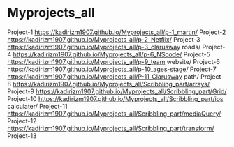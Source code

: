 # Myprojects_all
Project-1
https://kadirizm1907.github.io/Myprojects_all/p-1_martin/
Project-2
https://kadirizm1907.github.io/Myprojects_all/p-2_Netflix/
Project-3
https://kadirizm1907.github.io/Myprojects_all/p-3_clarusway roads/
Project-4
https://kadirizm1907.github.io/Myprojects_all/p-6_NScode/
Project-5
https://kadirizm1907.github.io/Myprojects_all/p-9_team website/
Project-6
https://kadirizm1907.github.io/Myprojects_all/p-10_ages-stage/
Project-7
https://kadirizm1907.github.io/Myprojects_all/P-11_Clarusway path/
Project-8
https://kadirizm1907.github.io/Myprojects_all/Scribbling_part/arrays/
Project-9
https://kadirizm1907.github.io/Myprojects_all/Scribbling_part/Grid/
Project-10
https://kadirizm1907.github.io/Myprojects_all/Scribbling_part/ios calculater/
Project-11
https://kadirizm1907.github.io/Myprojects_all/Scribbling_part/mediaQuery/
Project-12
https://kadirizm1907.github.io/Myprojects_all/Scribbling_part/transform/
Project-13
